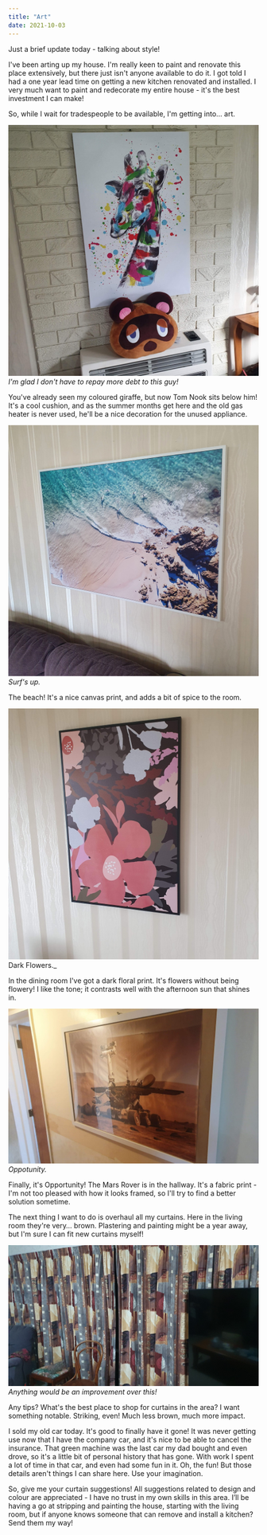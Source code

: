 ```yaml
---
title: "Art"
date: 2021-10-03
---
```


Just a brief update today - talking about style!

I've been arting up my house. I'm really keen to paint and renovate this place extensively, but there just isn't anyone available to do it. I got told I had a one year lead time on getting a new kitchen renovated and installed. I very much want to paint and redecorate my entire house - it's the best investment I can make!

So, while I wait for tradespeople to be available, I'm getting into… art.

![New Bed.](../../assets/images/blog/nook.jpg)
_I'm glad I don't have to repay more debt to this guy!_

You've already seen my coloured giraffe, but now Tom Nook sits below him! It's a cool cushion, and as the summer months get here and the old gas heater is never used, he'll be a nice decoration for the unused appliance.

![New Bed.](../../assets/images/blog/beach.jpg)
_Surf's up._

The beach! It's a nice canvas print, and adds a bit of spice to the room.

![New Bed.](../../assets/images/blog/darkflowers.jpg)
Dark Flowers._

In the dining room I've got a dark floral print. It's flowers without being flowery! I like the tone; it contrasts well with the afternoon sun that shines in.

![New Bed.](../../assets/images/blog/mars.jpg)
_Oppotunity._

Finally, it's Opportunity! The Mars Rover is in the hallway. It's a fabric print - I'm not too pleased with how it looks framed, so I'll try to find a better solution sometime.

The next thing I want to do is overhaul all my curtains. Here in the living room they're very… brown. Plastering and painting might be a year away, but I'm sure I can fit new curtains myself!

![New Bed.](../../assets/images/blog/curtains.jpg)
_Anything would be an improvement over this!_

Any tips? What's the best place to shop for curtains in the area? I want something notable. Striking, even! Much less brown, much more impact.

I sold my old car today. It's good to finally have it gone! It was never getting use now that I have the company car, and it's nice to be able to cancel the insurance. That green machine was the last car my dad bought and even drove, so it's a little bit of personal history that has gone. With work I spent a lot of time in that car, and even had some fun in it. Oh, the fun! But those details aren't things I can share here. Use your imagination.

So, give me your curtain suggestions! All suggestions related to design and colour are appreciated - I have no trust in my own skills in this area. I’ll be having a go at stripping and painting the house, starting with the living room, but if anyone knows someone that can remove and install a kitchen? Send them my way!
